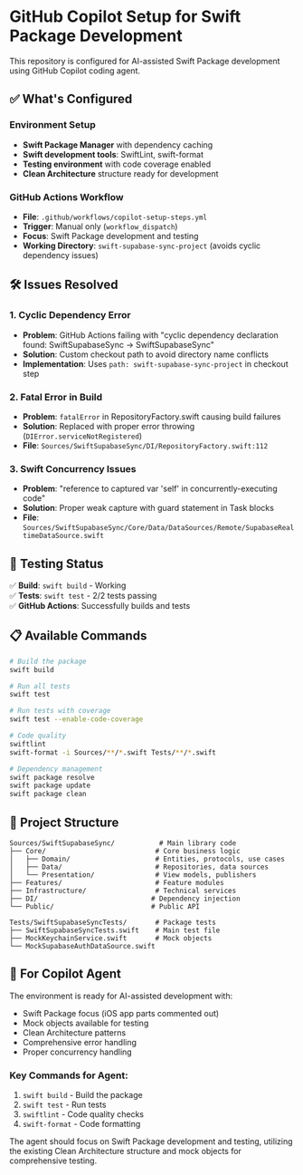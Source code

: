 # GitHub Copilot Setup for Swift Package Development

This repository is configured for AI-assisted Swift Package development using GitHub Copilot coding agent.

## ✅ What's Configured

### Environment Setup
- **Swift Package Manager** with dependency caching
- **Swift development tools**: SwiftLint, swift-format
- **Testing environment** with code coverage enabled
- **Clean Architecture** structure ready for development

### GitHub Actions Workflow
- **File**: `.github/workflows/copilot-setup-steps.yml`
- **Trigger**: Manual only (`workflow_dispatch`)
- **Focus**: Swift Package development and testing
- **Working Directory**: `swift-supabase-sync-project` (avoids cyclic dependency issues)

## 🛠️ Issues Resolved

### 1. Cyclic Dependency Error
- **Problem**: GitHub Actions failing with "cyclic dependency declaration found: SwiftSupabaseSync -> SwiftSupabaseSync"
- **Solution**: Custom checkout path to avoid directory name conflicts
- **Implementation**: Uses `path: swift-supabase-sync-project` in checkout step

### 2. Fatal Error in Build
- **Problem**: `fatalError` in RepositoryFactory.swift causing build failures
- **Solution**: Replaced with proper error throwing (`DIError.serviceNotRegistered`)
- **File**: `Sources/SwiftSupabaseSync/DI/RepositoryFactory.swift:112`

### 3. Swift Concurrency Issues
- **Problem**: "reference to captured var 'self' in concurrently-executing code"
- **Solution**: Proper weak capture with guard statement in Task blocks
- **File**: `Sources/SwiftSupabaseSync/Core/Data/DataSources/Remote/SupabaseRealtimeDataSource.swift`

## 🧪 Testing Status

✅ **Build**: `swift build` - Working  
✅ **Tests**: `swift test` - 2/2 tests passing  
✅ **GitHub Actions**: Successfully builds and tests  

## 📋 Available Commands

```bash
# Build the package
swift build

# Run all tests
swift test

# Run tests with coverage
swift test --enable-code-coverage

# Code quality
swiftlint
swift-format -i Sources/**/*.swift Tests/**/*.swift

# Dependency management
swift package resolve
swift package update
swift package clean
```

## 📁 Project Structure

```
Sources/SwiftSupabaseSync/           # Main library code
├── Core/                           # Core business logic
│   ├── Domain/                     # Entities, protocols, use cases
│   ├── Data/                       # Repositories, data sources
│   └── Presentation/               # View models, publishers
├── Features/                       # Feature modules
├── Infrastructure/                 # Technical services
├── DI/                            # Dependency injection
└── Public/                        # Public API

Tests/SwiftSupabaseSyncTests/       # Package tests
├── SwiftSupabaseSyncTests.swift    # Main test file
├── MockKeychainService.swift       # Mock objects
└── MockSupabaseAuthDataSource.swift
```

## 🤖 For Copilot Agent

The environment is ready for AI-assisted development with:
- Swift Package focus (iOS app parts commented out)
- Mock objects available for testing
- Clean Architecture patterns
- Comprehensive error handling
- Proper concurrency handling

### Key Commands for Agent:
1. `swift build` - Build the package
2. `swift test` - Run tests
3. `swiftlint` - Code quality checks
4. `swift-format` - Code formatting

The agent should focus on Swift Package development and testing, utilizing the existing Clean Architecture structure and mock objects for comprehensive testing.